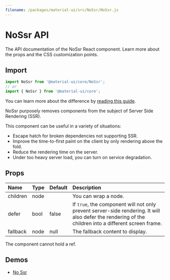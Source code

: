 ```yaml
---
filename: /packages/material-ui/src/NoSsr/NoSsr.js
---
```


<!--- This documentation is automatically generated, do not try to edit it. -->

# NoSsr API

<p class="description">The API documentation of the NoSsr React component. Learn more about the props and the CSS customization points.</p>

## Import

```js
import NoSsr from '@material-ui/core/NoSsr';
// or
import { NoSsr } from '@material-ui/core';
```

You can learn more about the difference by [reading this guide](/guides/minimizing-bundle-size/).

NoSsr purposely removes components from the subject of Server Side Rendering (SSR).

This component can be useful in a variety of situations:
- Escape hatch for broken dependencies not supporting SSR.
- Improve the time-to-first paint on the client by only rendering above the fold.
- Reduce the rendering time on the server.
- Under too heavy server load, you can turn on service degradation.

## Props

| Name | Type | Default | Description |
|:-----|:-----|:--------|:------------|
| <span class="prop-name">children</span> | <span class="prop-type">node</span> |  | You can wrap a node. |
| <span class="prop-name">defer</span> | <span class="prop-type">bool</span> | <span class="prop-default">false</span> | If `true`, the component will not only prevent server-side rendering. It will also defer the rendering of the children into a different screen frame. |
| <span class="prop-name">fallback</span> | <span class="prop-type">node</span> | <span class="prop-default">null</span> | The fallback content to display. |

The component cannot hold a ref.


## Demos

- [No Ssr](/components/no-ssr/)


